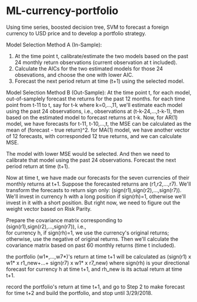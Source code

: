 # ML-currency-portfolio
Using time series, boosted decision tree, SVM to forecast a foreign currency to USD price and to develop a portfolio strategy.

Model Selection Method A (In-Sample):
1. At the time point t, calibrate/estimate the two models based on the past 24 monthly return observations (current observation at t included).
2. Calculate the AICs for the two estimated models for those 24 obsevations, and choose the one with lower AIC.
3. Forecast the next period return at time (t+1) using the selected model.

Model Selection Method B (Out-Sample):
At the time point t, for each model, out-of-samplely forecast the returns for the past 12 months.
for each time point from t-11 to t, say for t-k where k=0,…,11,
we'll estimate each model using the past 24 observations, i.e., observations at (t-k-24,…,t-k-1),
then based on the estimated model to forecast returns at t-k.
Now, for AR(1) model, we have forecasts for t-11, t-10,…,t, the MSE can be calculated as the mean of (forecast - true return)^2.
for MA(1) model, we have another vector of 12 forecasts, with corresponded 12 true returns, and we can calculate MSE.

The model with lower MSE would be selected.
And then we need to calibrate that model using the past 24 observations.
Forecast the next period return at time (t+1).

Now at time t, we have made our forecasts for the seven currencies of their monthly returns at t+1.
Suppose the forecasted returns are (r1,r2,…,r7). 
We'll transform the forecasts to return sign only: (sign(r1),sign(r2),…,sign(r7)). 
We'll invest in currency h with a long position if sign(rh)=1, otherwise we'll invest in it with a short position.
But right now, we need to figure out the weight vector based on Risk Parity.

Prepare the covariance matrix corresponding to  (sign(r1),sign(r2),…,sign(r7)), i.e.,  
for currency h, if sign(rh)=1, we use the currency's original returns; otherwise, use the negative of original returns.
Then we'll calculate the covariance matrix based on past 60 monthly returns (time t included).

the portfolio (w1*,…,w7*)'s return at time t+1 will be calculated as (sign(r1) x w1* x r1_new+…+ sign(r7) x w1* x r7_new)
where sign(rh) is your directional forecast for currency h at time t+1, and rh_new is its actual return at time t+1.

record the portfolio's return at time t+1, and go to Step 2 to make forecast for time t+2 and build the portfolio, and stop until 3/29/2018.
